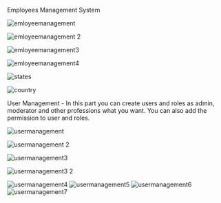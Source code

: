 Employees Management System 

![emloyeemanagement](https://user-images.githubusercontent.com/111653544/218263689-9ad39712-6e20-4a34-a379-09b3978b1602.PNG)

![emloyeemanagement 2](https://user-images.githubusercontent.com/111653544/218263698-7d713b90-802d-4f42-8c31-c5fdd96bd56a.PNG)

![emloyeemanagement3](https://user-images.githubusercontent.com/111653544/218263707-8af87b22-f2ea-4ea2-93f9-41509348cd88.PNG)

![emloyeemanagement4](https://user-images.githubusercontent.com/111653544/218263709-8a2f2ceb-cda0-4f04-9c2e-6b3c8455c156.PNG)

![states](https://user-images.githubusercontent.com/111653544/218263711-6c65179f-f4cd-41e1-a7a9-5d2727901b02.PNG)

![country](https://user-images.githubusercontent.com/111653544/218263714-44c6e483-aacb-4d50-aee1-7175a03d1094.PNG)


User Management - In this part you can create users and roles as admin, moderator and other professions what you want. You can also add the permission to user and roles.


![usermanagement](https://user-images.githubusercontent.com/111653544/218263744-37b00c32-65ca-4c16-b9ba-5524590437b6.PNG)

![usermanagement 2](https://user-images.githubusercontent.com/111653544/218263750-86693bab-e320-4faf-8a66-59fcf7ba4714.PNG)

![usermanagement3](https://user-images.githubusercontent.com/111653544/218263764-67d8f5aa-3944-41f6-97cd-6cb645ad4f13.PNG)

![usermanagement3 2](https://user-images.githubusercontent.com/111653544/218263765-6d868486-6a61-452c-a1fb-d8149bd3d704.PNG)



![usermanagement4](https://user-images.githubusercontent.com/111653544/218263769-2e8391e2-139f-438f-8131-82676ae857c7.PNG)
![usermanagement5](https://user-images.githubusercontent.com/111653544/218263774-e527b979-b0d1-48a0-a54e-3fc491920403.PNG)
![usermanagement6](https://user-images.githubusercontent.com/111653544/218264000-0ed8aa80-ef13-49f8-bc2d-afb28e727067.PNG)
![usermanagement7](https://user-images.githubusercontent.com/111653544/218264005-2bd122b3-6e89-468a-9b71-b12bb4d83d29.PNG)
